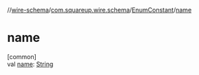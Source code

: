 //[wire-schema](../../../index.md)/[com.squareup.wire.schema](../index.md)/[EnumConstant](index.md)/[name](name.md)

# name

[common]\
val [name](name.md): [String](https://kotlinlang.org/api/latest/jvm/stdlib/kotlin/-string/index.html)
